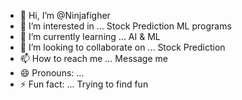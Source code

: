 - 👋 Hi, I’m @Ninjafigher
- 👀 I’m interested in ... Stock Prediction ML programs
- 🌱 I’m currently learning ... AI & ML
- 💞️ I’m looking to collaborate on ... Stock Prediction
- 📫 How to reach me ... Message me
- 😄 Pronouns: ...
- ⚡ Fun fact: ... Trying to find fun

<!---
Ninjafigher/Ninjafigher is a ✨ special ✨ repository because its `README.md` (this file) appears on your GitHub profile.
You can click the Preview link to take a look at your changes.
--->

